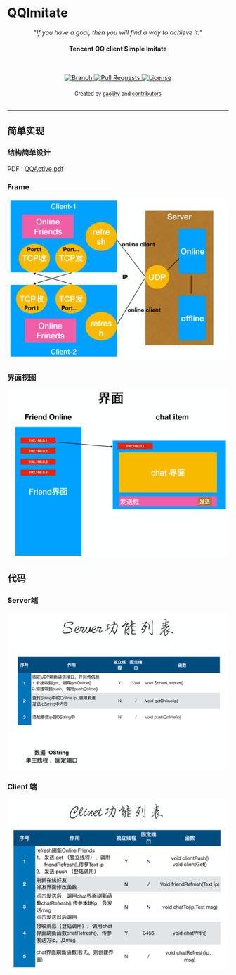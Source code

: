 # QQImitate


<p align="center">"<i>If you have a goal, then you will find a way to achieve it.</i>"</p>

<h4 align="center">Tencent QQ client Simple Imitate</h4>

<br>

<p align="center">
  <a href="https://github.com/gaoljhy/QQImitate/tree/master">
    <img src="https://img.shields.io/badge/Branch-master-green.svg?longCache=true"
        alt="Branch">
  </a>
  <a href="https://github.com/gaoljhy/QQImitate/pulls">
    <img src="https://img.shields.io/badge/PRs-welcome-brightgreen.svg?longCache=true"
        alt="Pull Requests">
  </a>
  <a href="https://github.com/gaoljhy/QQImitate/blob/master/LICENSE">
    <img src="https://img.shields.io/badge/License-MIT-blue.svg?longCache=true"
        alt="License">
  </a>
</p>

<div align="center">
  <sub>Created by
  <a href="http://grj321.com">gaoljhy</a> and
  <a href="https://github.com/gaoljhy/QQImitate/contributors">
    contributors
  </a>
</div>

<br>

****

## 简单实现

### 结构简单设计

PDF : [QQActive.pdf](./QQActive.pdf)

### Frame

![Frame](./Frame.png)

### 界面视图

![view](./view.png)

## 代码

### Server端

![Server](./Server.png)

### Client 端

![Clinet](./client.png)


